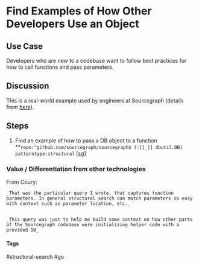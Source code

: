 # Find Examples of How Other Developers Use an Object


## Use Case
Developers who are new to a codebase want to follow best practices for how to call functions and pass parameters.


## Discussion
This is a real-world example used by engineers at Sourcegraph (details from  [here](https://sourcegraph.slack.com/archives/C0B2RU51Q/p1632962415328500?thread_ts=1632932165.323900&cid=C0B2RU51Q)).


## Steps
1. Find an example of how to pass a DB object to a function \
**<code>repo:^github\.com/sourcegraph/sourcegraph$ (:[[_]] dbutil.DB) patterntype:structural</code></strong> [[sg](https://sourcegraph.com/search?q=repo:%5Egithub%5C.com/sourcegraph/sourcegraph%24+%28:%5B%5B_%5D%5D+dbutil.DB%29&patternType=structural)]

### Value / Differentiation from other technologies

From Coury:


    _That was the particular query I wrote, that captures function parameters. In general structural search can match parameters so easy with context such as parameter location, etc._


    _This query was just to help me build some context on how other parts of the Sourcegraph codebase were initializing helper code with a provided DB_


#### Tags
#structural-search #go
